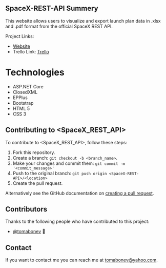 ## SpaceX-REST-API Summery

This website allows users to visualize and export launch plan data in .xlsx and .pdf format from the official SpaceX REST API.

Project Links:
* [Website](https://spacexlaunches.azurewebsites.net/)
* Trello Link: [Trello](https://trello.com/b/FidNrecQ/spacex)

# Technologies

- ASP.NET Core
- ClosedXML
- EPPlus
- Bootstrap
- HTML 5
- CSS 3

## Contributing to <SpaceX_REST_API>
<!--- If your README is long or you have some specific process or steps you want contributors to follow, consider creating a separate CONTRIBUTING.md file--->
To contribute to <SpaceX_REST_API>, follow these steps:

1. Fork this repository.
2. Create a branch: `git checkout -b <branch_name>`.
3. Make your changes and commit them: `git commit -m '<commit_message>'`
4. Push to the original branch: `git push origin <SpaceX-REST-API>/<location>`
5. Create the pull request.

Alternatively see the GitHub documentation on [creating a pull request](https://help.github.com/en/github/collaborating-with-issues-and-pull-requests/creating-a-pull-request).

## Contributors

Thanks to the following people who have contributed to this project:

* [@tomabonev](https://github.com/tomabonev) 📖


## Contact

If you want to contact me you can reach me at <tomabonev@yahoo.com>.